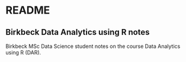 # README
## Birkbeck Data Analytics using R notes
Birkbeck MSc Data Science student notes on the course Data Analytics using R (DAR).
